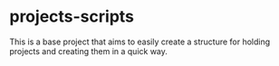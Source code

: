 # projects-scripts
This is a base project that aims to easily create a structure for holding projects and creating them in a quick way.

